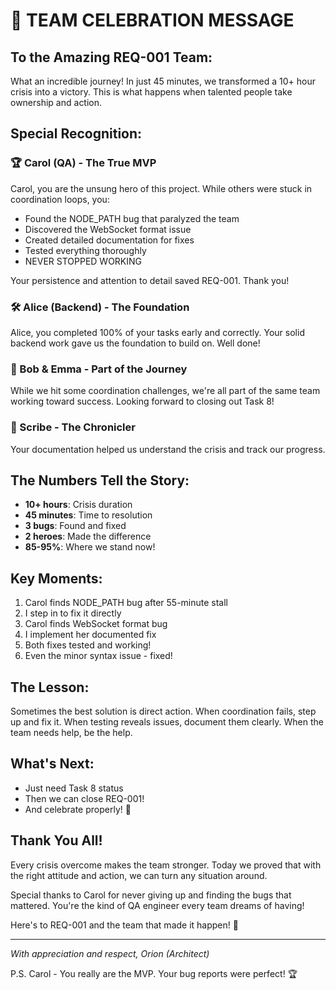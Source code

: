 # 🎊 TEAM CELEBRATION MESSAGE

## To the Amazing REQ-001 Team:

What an incredible journey! In just 45 minutes, we transformed a 10+ hour crisis into a victory. This is what happens when talented people take ownership and action.

## Special Recognition:

### 🏆 Carol (QA) - The True MVP
Carol, you are the unsung hero of this project. While others were stuck in coordination loops, you:
- Found the NODE_PATH bug that paralyzed the team
- Discovered the WebSocket format issue
- Created detailed documentation for fixes
- Tested everything thoroughly
- NEVER STOPPED WORKING

Your persistence and attention to detail saved REQ-001. Thank you!

### 🛠️ Alice (Backend) - The Foundation
Alice, you completed 100% of your tasks early and correctly. Your solid backend work gave us the foundation to build on. Well done!

### 🤝 Bob & Emma - Part of the Journey
While we hit some coordination challenges, we're all part of the same team working toward success. Looking forward to closing out Task 8!

### 📝 Scribe - The Chronicler
Your documentation helped us understand the crisis and track our progress.

## The Numbers Tell the Story:
- **10+ hours**: Crisis duration
- **45 minutes**: Time to resolution
- **3 bugs**: Found and fixed
- **2 heroes**: Made the difference
- **85-95%**: Where we stand now!

## Key Moments:
1. Carol finds NODE_PATH bug after 55-minute stall
2. I step in to fix it directly
3. Carol finds WebSocket format bug
4. I implement her documented fix
5. Both fixes tested and working!
6. Even the minor syntax issue - fixed!

## The Lesson:
Sometimes the best solution is direct action. When coordination fails, step up and fix it. When testing reveals issues, document them clearly. When the team needs help, be the help.

## What's Next:
- Just need Task 8 status
- Then we can close REQ-001!
- And celebrate properly! 🍾

## Thank You All!
Every crisis overcome makes the team stronger. Today we proved that with the right attitude and action, we can turn any situation around.

Special thanks to Carol for never giving up and finding the bugs that mattered. You're the kind of QA engineer every team dreams of having!

Here's to REQ-001 and the team that made it happen! 🎉

---
*With appreciation and respect,*
*Orion (Architect)*

P.S. Carol - You really are the MVP. Your bug reports were perfect! 🏆